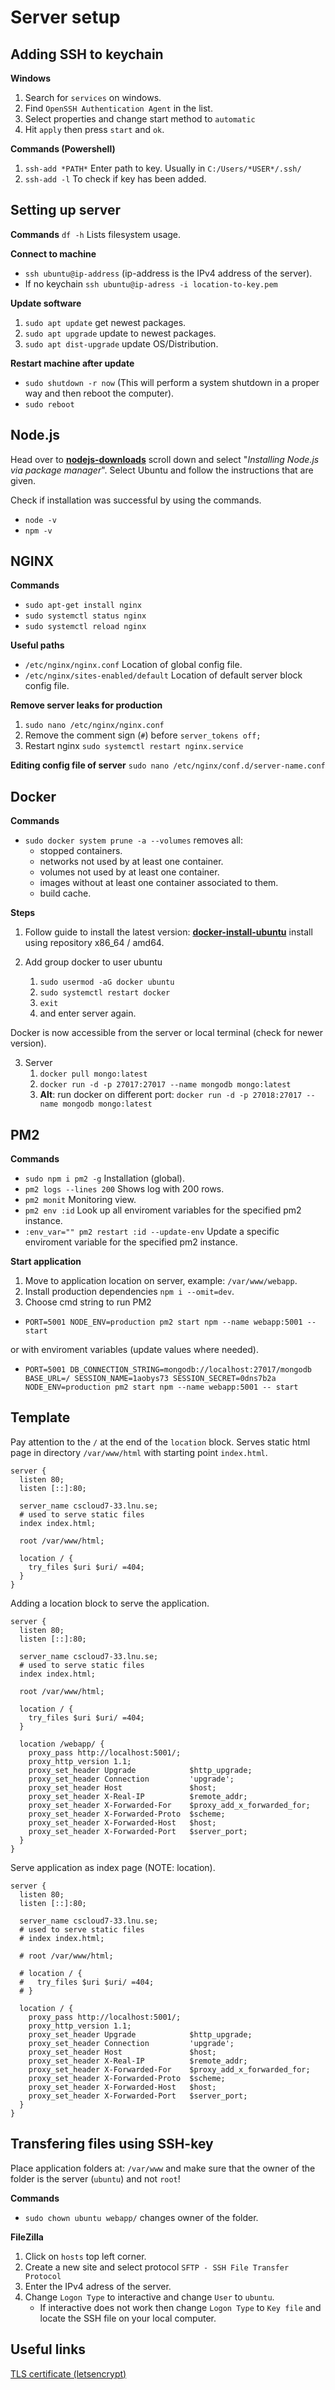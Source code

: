 # Server setup

## Adding SSH to keychain

**Windows**

1. Search for `services` on windows.
2. Find `OpenSSH Authentication Agent` in the list.
3. Select properties and change start method to `automatic`
4. Hit `apply` then press `start` and `ok`.

**Commands (Powershell)**

1. `ssh-add *PATH*` Enter path to key. Usually in `C:/Users/*USER*/.ssh/`
2. `ssh-add -l` To check if key has been added.

## Setting up server

**Commands**
`df -h` Lists filesystem usage.

**Connect to machine**

- `ssh ubuntu@ip-address` (ip-address is the IPv4 address of the server).
- If no keychain `ssh ubuntu@ip-adress -i location-to-key.pem`

**Update software**

1. `sudo apt update` get newest packages.
2. `sudo apt upgrade` update to newest packages.
3. `sudo apt dist-upgrade` update OS/Distribution.

**Restart machine after update**

- `sudo shutdown -r now` (This will perform a system shutdown in a proper way and then reboot the computer).
- `sudo reboot`

## Node.js

Head over to **[nodejs-downloads](https://nodejs.org/en/download/)** scroll down and select "_Installing Node.js via package manager_". Select Ubuntu and follow the instructions that are given.

Check if installation was successful by using the commands.

- `node -v`
- `npm -v`

## NGINX

**Commands**

- `sudo apt-get install nginx`
- `sudo systemctl status nginx`
- `sudo systemctl reload nginx`

**Useful paths**

- `/etc/nginx/nginx.conf` Location of global config file.
- `/etc/nginx/sites-enabled/default` Location of default server block config file.

**Remove server leaks for production**

1. `sudo nano /etc/nginx/nginx.conf`
2. Remove the comment sign (`#`) before `server_tokens off;`
3. Restart nginx `sudo systemctl restart nginx.service`

**Editing config file of server**
`sudo nano /etc/nginx/conf.d/server-name.conf`

## Docker

**Commands**

- `sudo docker system prune -a --volumes` removes all:
  - stopped containers.
  - networks not used by at least one container.
  - volumes not used by at least one container.
  - images without at least one container associated to them.
  - build cache.

**Steps**

1. Follow guide to install the latest version: **[docker-install-ubuntu](https://docs.docker.com/engine/install/ubuntu/)** install using repository x86_64 / amd64.

2. Add group docker to user ubuntu
   1. `sudo usermod -aG docker ubuntu`
   2. `sudo systemctl restart docker`
   3. `exit`
   4. and enter server again.

Docker is now accessible from the server or local terminal (check for newer version).

3. Server
   1. `docker pull mongo:latest`
   2. `docker run -d -p 27017:27017 --name mongodb mongo:latest`
   3. **Alt**: run docker on different port: `docker run -d -p 27018:27017 --name mongodb mongo:latest`

## PM2

**Commands**

- `sudo npm i pm2 -g` Installation (global).
- `pm2 logs --lines 200` Shows log with 200 rows.
- `pm2 monit` Monitoring view.
- `pm2 env :id` Look up all enviroment variables for the specified pm2 instance.
- `:env_var="" pm2 restart :id --update-env` Update a specific enviroment variable for the specified pm2 instance.

**Start application**

1. Move to application location on server, example: `/var/www/webapp`.
2. Install production dependencies `npm i --omit=dev`.
3. Choose cmd string to run PM2

- `PORT=5001 NODE_ENV=production pm2 start npm --name webapp:5001 -- start`

or with enviroment variables (update values where needed).

- `PORT=5001 DB_CONNECTION_STRING=mongodb://localhost:27017/mongodb BASE_URL=/ SESSION_NAME=1aobys73 SESSION_SECRET=0dns7b2a NODE_ENV=production pm2 start npm --name webapp:5001 -- start`

## Template

Pay attention to the `/` at the end of the `location` block. Serves static html page in directory `/var/www/html` with starting point `index.html`.

```nginx
server {
  listen 80;
  listen [::]:80;

  server_name cscloud7-33.lnu.se;
  # used to serve static files
  index index.html;

  root /var/www/html;

  location / {
    try_files $uri $uri/ =404;
  }
}
```

Adding a location block to serve the application.

```nginx
server {
  listen 80;
  listen [::]:80;

  server_name cscloud7-33.lnu.se;
  # used to serve static files
  index index.html;

  root /var/www/html;

  location / {
    try_files $uri $uri/ =404;
  }

  location /webapp/ {
    proxy_pass http://localhost:5001/;
    proxy_http_version 1.1;
    proxy_set_header Upgrade            $http_upgrade;
    proxy_set_header Connection         'upgrade';
    proxy_set_header Host               $host;
    proxy_set_header X-Real-IP          $remote_addr;
    proxy_set_header X-Forwarded-For    $proxy_add_x_forwarded_for;
    proxy_set_header X-Forwarded-Proto  $scheme;
    proxy_set_header X-Forwarded-Host   $host;
    proxy_set_header X-Forwarded-Port   $server_port;
  }
}
```

Serve application as index page (NOTE: location).

```nginx
server {
  listen 80;
  listen [::]:80;

  server_name cscloud7-33.lnu.se;
  # used to serve static files
  # index index.html;

  # root /var/www/html;

  # location / {
  #   try_files $uri $uri/ =404;
  # }

  location / {
    proxy_pass http://localhost:5001/;
    proxy_http_version 1.1;
    proxy_set_header Upgrade            $http_upgrade;
    proxy_set_header Connection         'upgrade';
    proxy_set_header Host               $host;
    proxy_set_header X-Real-IP          $remote_addr;
    proxy_set_header X-Forwarded-For    $proxy_add_x_forwarded_for;
    proxy_set_header X-Forwarded-Proto  $scheme;
    proxy_set_header X-Forwarded-Host   $host;
    proxy_set_header X-Forwarded-Port   $server_port;
  }
}
```

## Transfering files using SSH-key

Place application folders at: `/var/www` and make sure that the owner of the folder is the server (`ubuntu`) and not `root`!

**Commands**

- `sudo chown ubuntu webapp/` changes owner of the folder.

**FileZilla**

1. Click on `hosts` top left corner.
2. Create a new site and select protocol `SFTP - SSH File Transfer Protocol`
3. Enter the IPv4 adress of the server.
4. Change `Logon Type` to interactive and change `User` to `ubuntu`.
   - If interactive does not work then change `Logon Type` to `Key file` and locate the SSH file on your local computer.

## Useful links

[TLS certificate (letsencrypt)](https://letsencrypt.org/)
